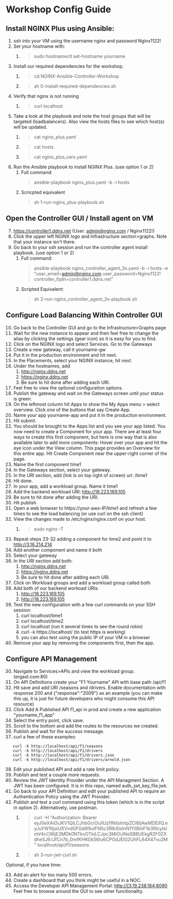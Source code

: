 # Workshop Config Guide

## Install NGINX Plus using Ansible:

1. ssh into your VM using the username nginx and password Nginx1122!
2. Set your hostname with: 
   1. >sudo hostnamectl set-hostname yourname 
3. Install our required dependencies for the workshop.
   1. >cd NGINX-Ansible-Controller-Workshop 
   2. >sh 0-install-required-dependencies.sh
4. Verify that nginx is not running
   1. >curl localhost
5. Take a look at the playbook and note the host groups that will be targeted (loadbalancers). Also view the hosts files to see which host(s) will be updated. 
   1. >cat nginx_plus.yaml
   2. >cat hosts
   3. >cat nginx_plus_vars.yaml
6. Run the Ansible playbook to install NGINX Plus. (use option 1 or 2)
   1. Full command: 
         >ansible-playbook nginx_plus.yaml -b -i hosts
   2. Scricpted equivalent
         >sh 1-run-nginx_plus-playbook.sh

## Open the Controller GUI / Install agent on VM

7. <https://controller1.ddns.net> (User: admin@nginx.com / Nginx1122!)
8. Click the upper left NGINX logo and Infrastructure section>graphs. Note that your instance isn't there. 
9.  Go back to your ssh session and run the controller agent install playbook. (use option 1 or 2)
    1. Full command: 
       >ansible-playbook nginx_controller_agent_3x.yaml -b -i hosts -e "user_email=admin@nginx.com user_password=Nginx1122! controller_fqdn=controller1.ddns.net"
    2. Scripted Equivalent: 
       >sh 2-run-nginx_controller_agent_3x-playbook.sh

## Configure Load Balancing Within Controller GUI

10. Go back to the Controller GUI and go to the Infrastructure>Graphs page
11. Wait for the new instance to appear and then feel free to change the alias by clicking the settings (gear icon) so it is easy for you to find.
12. Click on the NGINX logo and select Services. Go to the Gateways
13. Create a new gateway, call it yourname-gw
14. Put it in the production environment and hit next.
15. In the Placements, select your NGINX instance, hit next.
16. Under the hostnames, add 
    1.  http://nginx.ddns.net 
    2.  https://nginx.ddns.net 
    3.  Be sure to hit done after adding each URI.
17. Feel free to view the optional configuration options.
18. Publish the gateway and wait on the Gateways screen until your status is green.
19. On the leftmost column hit Apps to show the My Apps menu > select overview. Click one of the buttons that say Create App.
20. Name your app yourname-app and put it in the production environment. 
21. Hit submit.
22. You should be brought to the Apps list and you see your app listed. You now need to create a Component for your app. There are at least four ways to create this first component, but here is one way that is also available later to add more components: Hover over your app and hit the eye icon under the View column. This page provides an Overview for this entire app. Hit Create Component near the upper-right corner of the page.
23. Name the first component time1
24. In the Gateways section, select your gateway.
25. In the URI section, add (link is on top right of screen) uri: /time1
26. Hit done. 
27. In your app, add a workload group. Name it time1
28. Add the backend workload URI: http://18.223.169.105
29. Be sure to hit done after adding the URI.
30. Hit publish
31. Open a web browser to https://your-aws-IP/time1 and refresh a few times to see the load balancing (or use curl on the ssh client)
32. View the changes made to /etc/nginx/nginx.conf on your host. 
    1.  >sudo nginx -T
33. Repeat steps 23-32 adding a component for time2 and point it to http://3.16.214.214
34. Add another component and name it both
35. Select your gateway 
36. In the URI section add both:
    1.  http://nginx.ddns.net 
    2.  https://nginx.ddns.net 
    3.  Be sure to hit done after adding each URI.
37. Click on Workload groups and add a workload group called both
38. Add both of our backend workoad URIs:
    1.  http://18.223.169.105
    2.  http://18.223.169.105
39. Test the new configuration with a few curl commands on your SSH session:
    1.  curl localhost/time1
    2.  curl localhost/time2
    3.  curl localhost (run it several times to see the round robin)
    4.  curl -k https://localhost/ (to test https is working)
    5.  you can also test using the public IP of your VM in a browser
40. Remove your app by removing the components first, then the app.

## Configure API Management

30. Navigate to Services>APIs and view the workload group. (ergast.com:80) 
31. On API Definitions create your "F1 Yourname" API with base path /api/f1
32. Hit save and add URI /seasons and /drivers. Enable documentation with response 200 and {"response":"2009"} as an example (you can make this up, it is just for future developers who might consume this API resource)
33. Click Add A Published API f1_api in prod and create a new application "yourname_f1_app"
34. Select the entry point, click save.
35. Scroll to the bottom and add the routes to the resources we created.
36. Publish and wait for the success message.
37. curl a few of these examples:
```
   curl -k http://localhost/api/f1/seasons
   curl -k http://localhost/api/f1/drivers
   curl -k http://localhost/api/f1/drivers.json
   curl -k http://localhost/api/f1/drivers/arnold.json
```

38. Edit your published API and add a rate limit policy.
39. Publish and test a couple more requests.
40. Review the JWT Identity Provider under the API Managment Section. A JWT has been configured. It is in this repo, named auth_jwt_key_file.jwk.
41. Go back to your API Definition and edit your published API to require an Authentication Policy using the JWT Provider. 
42. Publish and test a curl command using this token (which is in the script in option 2). Alternatively, use postman.
    1.  >curl -H "Authorization: Bearer eyJ0eXAiOiJKV1QiLCJhbGciOiJIUzI1NiIsImtpZCI6IjAwMDEifQ.eyJuYW1lIjoiUXVvdGF0aW9uIFN5c3RlbSIsInN1YiI6InF1b3RlcyIsImV4cCI6IjE2MDk0NTkxOTkiLCJpc3MiOiJNeSBBUEkgR2F0ZXdheSJ9.lJfCn7b_0mfKHKGk56Iu6CPGdJElG2UhFL64X47vu2M" localhost/api/f1/seasons
    2.  >sh 3-run-jwt-curl.sh


Optional, if you have time:

43. Add an alert for too many 500 errors.
44. Create a dashboard that you think might be useful in a NOC.
45. Access the Developer API Management Portal: <http://[3.19.238.184:8090>
Feel free to browse around the GUI to see other functionality. 
